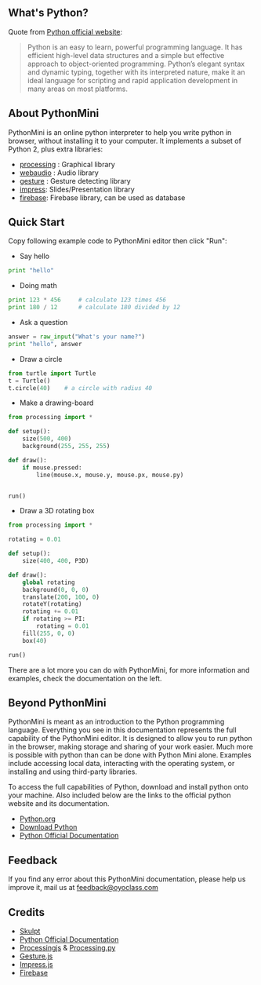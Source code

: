 ## What's Python?

Quote from [Python official website](https://www.python.org/):

> Python is an easy to learn, powerful programming language. It has efficient high-level data structures and a simple but effective approach to object-oriented programming. Python’s elegant syntax and dynamic typing, together with its interpreted nature, make it an ideal language for scripting and rapid application development in many areas on most platforms.


## About PythonMini

PythonMini is an online python interpreter to help you write python in browser, without installing it to your computer. It implements a subset of Python 2, plus extra libraries:

* [processing](processing/setup) : Graphical library
* [webaudio](webaudio/webaudio) : Audio library
* [gesture](gesture/gesture) : Gesture detecting library
* [impress](impress/impress): Slides/Presentation library
* [firebase](firebase/setup): Firebase library, can be used as database


## Quick Start

Copy following example code to PythonMini editor then click "Run":

* Say hello

```python
print "hello"
```

* Doing math

```python
print 123 * 456     # calculate 123 times 456
print 180 / 12      # calculate 180 divided by 12
```

* Ask a question

```python
answer = raw_input("What's your name?")
print "hello", answer
```

* Draw a circle

```python
from turtle import Turtle
t = Turtle()
t.circle(40)    # a circle with radius 40
```

* Make a drawing-board

```python
from processing import *

def setup():
    size(500, 400)
    background(255, 255, 255)

def draw():
    if mouse.pressed:
        line(mouse.x, mouse.y, mouse.px, mouse.py)


run()
```

* Draw a 3D rotating box

```python
from processing import *

rotating = 0.01

def setup():
    size(400, 400, P3D)

def draw():
    global rotating
    background(0, 0, 0)
    translate(200, 100, 0)
    rotateY(rotating)
    rotating += 0.01
    if rotating >= PI:
        rotating = 0.01
    fill(255, 0, 0)
    box(40)

run()
```

There are a lot more you can do with PythonMini, for more information and examples, check the documentation on the left.

## Beyond PythonMini

PythonMini is meant as an introduction to the Python programming language. Everything you see in this documentation represents the full capability of the PythonMini editor. It is designed to allow you to run python in the browser, making storage and sharing of your work easier. Much more is possible with python than can be done with Python Mini alone. Examples include accessing local data, interacting with the operating system, or installing and using third-party libraries.

To access the full capabilities of Python, download and install python onto your machine. Also included below are the links to the official python website and its documentation.

 * [Python.org](https://www.python.org)
 * [Download Python](https://www.python.org/downloads/)
 * [Python Official Documentation](https://www.python.org/doc/)


## Feedback

If you find any error about this PythonMini documentation, please help us improve it, mail us at <a href="mailto:feedback@oyoclass.com">feedback@oyoclass.com</a>


## Credits

* [Skulpt](http://skulpt.org/)
* [Python Official Documentation](https://docs.python.org/2/)
* [Processingjs](http://processingjs.org/reference/) & [Processing.py](http://py.processing.org/reference/)
* [Gesture.js](https://github.com/bofeng/gest.js)
* [Impress.js](https://github.com/impress/impress.js/)
* [Firebase](https://firebase.google.com)
